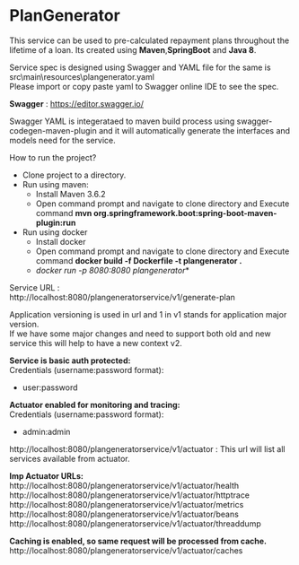 # PlanGenerator

This service can be used to pre-calculated repayment plans throughout the lifetime of a loan.  Its created using **Maven**,**SpringBoot** and **Java 8**.  

Service spec is designed using Swagger and YAML file for the same is  src\main\resources\plangenerator.yaml  
Please import or copy paste yaml to Swagger online IDE to see the spec.  

**Swagger** : https://editor.swagger.io/    

Swagger YAML is integerataed to maven build process using swagger-codegen-maven-plugin and it will automatically generate the interfaces and models need for the service.      


How to run the project?    

-  Clone project to a directory.  
-  Run using maven:  
      -   Install Maven 3.6.2  
      -   Open command prompt and navigate to clone directory and Execute command **mvn org.springframework.boot:spring-boot-maven-plugin:run** 
- Run using docker  
   -  Install docker
   -  Open command prompt and navigate to clone directory and Execute command **docker build -f Dockerfile -t plangenerator .**  
   -  *docker run -p 8080:8080 plangenerator**  
      
Service URL :  
http://localhost:8080/plangeneratorservice/v1/generate-plan  

Application versioning is used in url and 1 in v1 stands for application major version.  
If we have some major changes and need to support both old and new service this will help to have a new context v2. 



**Service is basic auth protected:**   
Credentials (username:password format):    
-   user:password     
     
**Actuator enabled for monitoring and tracing:**    
Credentials (username:password format):    
-   admin:admin  


http://localhost:8080/plangeneratorservice/v1/actuator  : This url will list all services available from actuator.  

**Imp Actuator URLs:**   
http://localhost:8080/plangeneratorservice/v1/actuator/health    
http://localhost:8080/plangeneratorservice/v1/actuator/httptrace  
http://localhost:8080/plangeneratorservice/v1/actuator/metrics  
http://localhost:8080/plangeneratorservice/v1/actuator/beans  
http://localhost:8080/plangeneratorservice/v1/actuator/threaddump  

**Caching is enabled, so same request will be processed from cache.**  
http://localhost:8080/plangeneratorservice/v1/actuator/caches  







